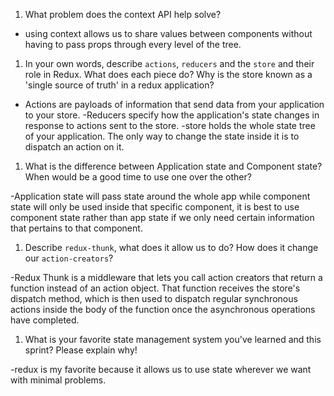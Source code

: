 1. What problem does the context API help solve?

- using context allows us to share values between components without having to pass props through every level of the tree.

1. In your own words, describe `actions`, `reducers` and the `store` and their role in Redux. What does each piece do? Why is the store known as a 'single source of truth' in a redux application?

- Actions are payloads of information that send data from your application to your store.
-Reducers specify how the application's state changes in response to actions sent to the store.
-store holds the whole state tree of your application. The only way to change the state inside it is to dispatch an action on it.

1. What is the difference between Application state and Component state? When would be a good time to use one over the other?

-Application state will pass state around the whole app while component state will only be used inside that specific component, it is best to use component state rather than app state if we only need certain information that pertains to that component.

1. Describe `redux-thunk`, what does it allow us to do? How does it change our `action-creators`?

-Redux Thunk is a middleware that lets you call action creators that return a function instead of an action object. That function receives the store's dispatch method, which is then used to dispatch regular synchronous actions inside the body of the function once the asynchronous operations have completed.

1. What is your favorite state management system you've learned and this sprint? Please explain why!


-redux is my favorite because it allows us to use state wherever we want with minimal problems.
